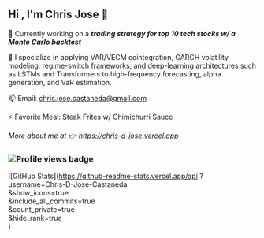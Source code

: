 ## Hi , I'm Chris Jose 👋


🔭 Currently working on a ***trading strategy for top 10 tech stocks w/ a Monte Carlo backtest***

🌱 I specialize in applying VAR/VECM cointegration, GARCH volatility modeling, regime-switch frameworks, and deep-learning architectures such as LSTMs and Transformers to high-frequency forecasting, alpha generation, and VaR estimation.

📫 Email: chris.jose.castaneda@gmail.com 

⚡ Favorite Meal: Steak Frites w/ Chimichurri Sauce

*More about me at 👉 https://chris-d-jose.vercel.app*



### ![Profile views badge](https://komarev.com/ghpvc/?username=Chris-D-Jose-Castaneda&color=0e75b6)  <!-- replace user -->

![GitHub Stats](https://github-readme-stats.vercel.app/api
  ?username=Chris-D-Jose-Castaneda       
  &show_icons=true                       
  &include_all_commits=true              
  &count_private=true                    
  &hide_rank=true                       
)
